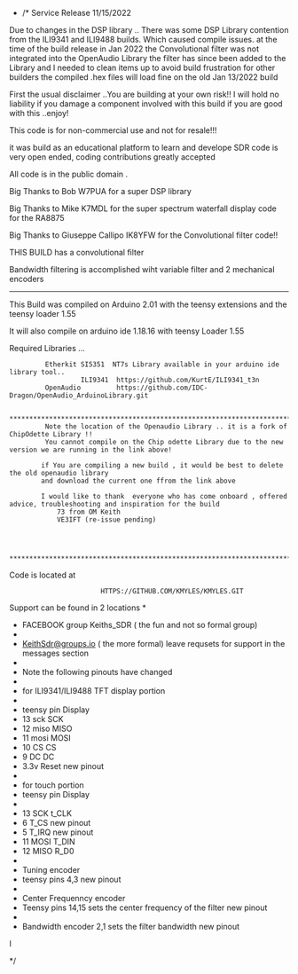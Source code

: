 - /* Service Release 11/15/2022

 Due to changes in the DSP library .. There was some DSP Library contention from the 
 ILI9341 and ILI9488 builds. Which caused compile issues.
 at the time of the build release in Jan 2022 the Convolutional filter was not integrated into the OpenAudio Library
 the filter has since been added to the Library and I needed to clean items up to avoid build frustration for other builders
 the compiled .hex files will load fine on the old Jan 13/2022 build 

 First the usual disclaimer ..You are building at your own risk!!
 I will hold no liability if you damage a component involved with this build
 if you are good with this ..enjoy!
   
 This code is for non-commercial use and not for resale!!!
   
   it was build as an educational platform to learn and develope SDR code 
   is very open ended, coding contributions greatly accepted
  
   All code is in the public domain .
 
 Big Thanks to Bob  W7PUA for a super DSP library 
 
 Big Thanks to Mike K7MDL for the super spectrum waterfall display code for the RA8875 
 
 Big Thanks to Giuseppe Callipo IK8YFW for the Convolutional filter code!! 
  
  THIS BUILD has a convolutional filter 
    
  Bandwidth filtering is accomplished wiht variable filter and 2 mechanical encoders
  
**********************************************************************************************************
   This Build was compiled on Arduino 2.01 with the teensy extensions and the teensy loader 1.55

   It will also compile on arduino ide 1.18.16 with teensy Loader 1.55

  Required Libraries ...

             Etherkit SI5351  NT7s Library available in your arduino ide library tool..
                      ILI9341  https://github.com/KurtE/ILI9341_t3n
             OpenAudio         https://github.com/IDC-Dragon/OpenAudio_ArduinoLibrary.git

             *****************************************************************************
             Note the location of the Openaudio Library .. it is a fork of ChipOdette Library !!
             You cannot compile on the Chip odette Library due to the new version we are running in the link above!

            if You are compiling a new build , it would be best to delete the old openaudio library
            and download the current one ffrom the link above

            I would like to thank  everyone who has come onboard , offered advice, troubleshooting and inspiration for the build 
                73 from OM Keith
                VE3IFT (re-issue pending)



             ********************************************************************************************
Code is located at 

                           HTTPS://GITHUB.COM/KMYLES/KMYLES.GIT

 Support can be found in 2 locations 
 * 
 * FACEBOOK group Keiths_SDR ( the fun and not so formal group)
 * 
 * KeithSdr@groups.io ( the more formal) leave requsets for support in the messages section
 *  
 * Note the following pinouts have changed 
 * 
 * for ILI9341/ILI9488 TFT display portion
 * 
 * teensy pin   Display
 * 13 sck       SCK
 * 12 miso      MISO
 * 11 mosi      MOSI
 * 10 CS        CS
 *  9 DC        DC
 *  3.3v        Reset  new pinout
 *  
 *  for touch portion
 *  teensy pin  Display
 *  
 *  13 SCK      t_CLK
 *  6           T_CS   new pinout
 *  5           T_IRQ  new pinout
 *  11 MOSI     T_DIN  
 *  12 MISO     R_D0
 * 
 * Tuning encoder 
 * teensy pins 4,3     new pinout
 * 
 * Center Frequenncy encoder
 * Teensy pins 14,15   sets the center frequency of the filter  new pinout
 * 
 * Bandwidth encoder 2,1 sets the filter bandwidth  new pinout

 I 


*/
